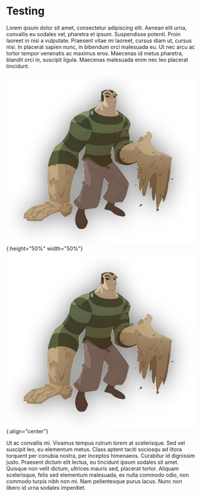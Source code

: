 # Testing

Lorem ipsum dolor sit amet, consectetur adipiscing elit. Aenean elit
urna, convallis eu sodales vel, pharetra et ipsum. Suspendisse
potenti. Proin laoreet in nisi a vulputate. Praesent vitae mi laoreet,
cursus diam ut, cursus nisi. In placerat sapien nunc, in bibendum orci
malesuada eu. Ut nec arcu ac tortor tempor venenatis ac maximus
eros. Maecenas id metus pharetra, blandit orci in, suscipit
ligula. Maecenas malesuada enim nec leo placerat tincidunt.

![test changeing size](/cover.png){:height="50%" width="50%"}

![test alignment](/cover.png){:align="center"}

Ut ac convallis mi. Vivamus tempus rutrum lorem at scelerisque. Sed
vel suscipit leo, eu elementum metus. Class aptent taciti sociosqu ad
litora torquent per conubia nostra, per inceptos himenaeos. Curabitur
id dignissim justo. Praesent dictum elit lectus, eu tincidunt ipsum
sodales sit amet. Quisque non velit dictum, ultrices mauris sed,
placerat tortor. Aliquam scelerisque, felis sed elementum malesuada,
ex nulla commodo odio, non commodo turpis nibh non mi. Nam
pellentesque purus lacus. Nunc non libero id urna sodales imperdiet.
